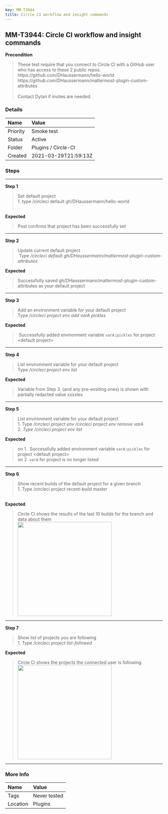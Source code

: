 ```yaml
---
key: MM-T3944
title: Circle CI workflow and insight commands
---
```


## MM-T3944: Circle CI workflow and insight commands

**Precondition**

> <article>These test require that you connect to Circle CI with a GitHub user who has access to these 2 public repos.<br>https://github.com/DHaussermann/hello-world<br>https://github.com/DHaussermann/mattermost-plugin-custom-attributes<br><br>Contact Dylan if invites are needed.</article>

### Details

| Name     | Value                |
| :------- | :------------------- |
| Priority | Smoke test           |
| Status   | Active               |
| Folder   | Plugins / Circle-CI  |
| Created  | 2021-03-29T21:59:13Z |

### Steps

<hr/>

**Step 1**

> <article>Set default project<br>1. type /circleci default gh/DHaussermann/hello-world&nbsp;<br><br></article>

**Expected**

> <article>Post confirms that project has been successfully set</article>

<hr/>

**Step 2**

> <article>Update current default project<br>&nbsp;Type <em>/circleci default gh/DHaussermann/mattermost-plugin-custom-attributes</em></article>

**Expected**

> <article>Successfully saved gh/DHaussermann/mattermost-plugin-custom-attributes as your default project</article>

<hr/>

**Step 3**

> <article>Add an environment variable for your default project<br>Type <em>/circleci project env add varA pickles</em></article>

**Expected**

> <article>&nbsp;Successfully added environment variable&nbsp;<code>varA:pickles</code> for project &lt;default project&gt;</article>

<hr/>

**Step 4**

> <article>List environment variable for your default project<br>Type <em>/circleci project env list&nbsp;</em></article>

**Expected**

> <article>Variable from Step 3. (and any pre-exsiting ones) is shown with partially redacted value xxxxles</article>

<hr/>

**Step 5**

> <article>List environment variable for your default project<br>1. Type <em>/circleci project env /circleci project env remove varA</em><br>2<em>.&nbsp;Type <em>/circleci project env list&nbsp;</em></em></article>

**Expected**

> <article>on 1. &nbsp;Successfully added environment variable <code>varA:pickles</code> for project &lt;default project&gt;<br>on 2. <code>varA</code> for project is no longer listed</article>

<hr/>

**Step 6**

> <article>Show recent builds of the default project for a given branch<br>1. Type /circleci project recent-build master<br><br></article>

**Expected**

> <article>Circle Ci shows the results of the last 10 builds for the branch and data about them<br><img src="https://smartbear-tm4j-prod-us-west-2-attachment-rich-text.s3.us-west-2.amazonaws.com/embedded-f3277290f945470c4add5d21ef3dc7ca7b74388fc7152bfb6b99ae58c66a95a8-1617054941484-1617054941484.png" style="width: 300px;" class="fr-fic fr-fil fr-dib"></article>

<hr/>

**Step 7**

> <article>Show list of projects you are following<br>1. Type <em>/circleci project list-followed</em>  </article>

**Expected**

> <article>Circle Ci shows the projects the connected user is following.<br><img src="https://smartbear-tm4j-prod-us-west-2-attachment-rich-text.s3.us-west-2.amazonaws.com/embedded-f3277290f945470c4add5d21ef3dc7ca7b74388fc7152bfb6b99ae58c66a95a8-1617055085962-1617055085962.png" style="width: 300px;" class="fr-fic fr-fil fr-dib"></article>

<hr/>

### More Info

| Name     | Value        |
| :------- | :----------- |
| Tags     | Never tested |
| Location | Plugins      |

